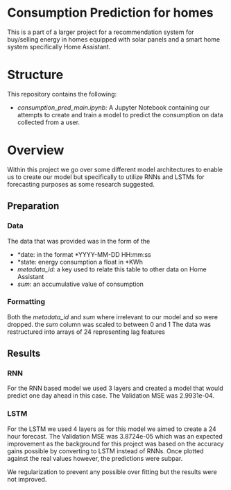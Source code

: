 # Consumption Prediction for homes

This is a part of a larger project for a recommendation system for buy/selling energy in homes equipped with solar panels and a smart home system specifically Home Assistant.


# Structure

This repository contains the following:

 - *consumption_pred_main.ipynb:* A Jupyter Notebook containing our attempts to create and train a model to predict the consumption on data collected from a user.

 

# Overview

Within this project we go over some different model architectures to enable us to create our model but specifically to utilize RNNs and LSTMs for forecasting purposes as some research suggested.

## Preparation

### Data
The data that was provided was in the form of the 
- *date:  in the format *YYYY-MM-DD HH:mm:ss
- *state: energy consumption a float in *KWh
- *metadata_id*:  a key used to relate this table to other data on Home Assistant
- *sum*: an accumulative value of consumption 

### Formatting
Both the *metadata_id* and *sum*  where irrelevant to our model and so were dropped. 
the *sum* column was scaled to between 0 and 1
The data was restructured into arrays of 24 representing lag features


## Results
### RNN
For the RNN based model we used 3 layers and created a model that would predict one day ahead in this case. The Validation MSE was 2.9931e-04.

### LSTM
For the LSTM we used 4 layers as for this model we aimed to create a 24 hour forecast. The Validation MSE was 3.8724e-05 which was an expected improvement as the background for this project was based on the accuracy gains possible by converting to LSTM instead of RNNs.
Once plotted against the real values however, the predictions were subpar.

We regularization to prevent any possible over fitting but the results were not improved.